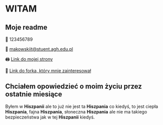 # WITAM
## Moje readme
📱 123456789

📧 makowskiit@stuent.agh.edu.pl

🖨️ [Link do mojej strony](https://makowskitomasz.github.io/)

🧮 [Link do forka, który mnie zainteresował](https://github.com/makowskitomasz/TrojanNet)

## Chciałem opowiedzieć o moim życiu przez ostatnie miesiące
Byłem w **Hiszpanii** ale to już nie jest ta **Hiszpania** co kiedyś, to jest ciepła **Hiszpania**, fajna **Hiszpania**, słoneczna **Hiszpania** ale nie ma takiego bezpieczeństwa jak w tej **Hiszpanii** kiedyś.
